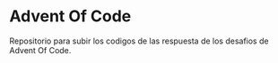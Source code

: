 # Advent Of Code

Repositorio para subir los codigos de las respuesta de los desafios de Advent Of Code.

